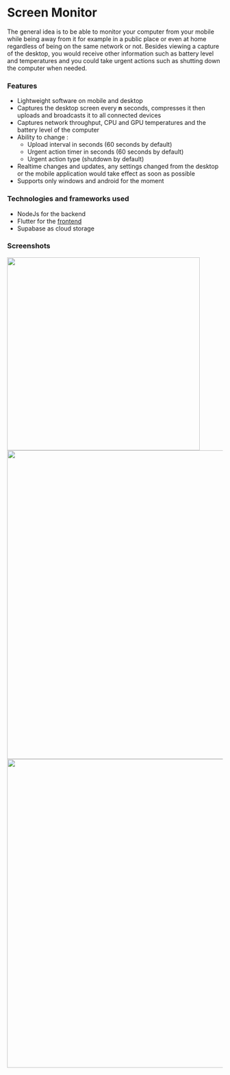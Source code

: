 # Screen Monitor
The general idea is to be able to monitor your computer from your mobile while being away from it for example in a public place or even at home regardless of being on the same network or not. Besides viewing a capture of the desktop, you would receive other information such as battery level and temperatures and you could take urgent actions such as shutting down the computer when needed.

### Features

- Lightweight software on mobile and desktop
- Captures the desktop screen every **n** seconds, compresses it then uploads and broadcasts it to all connected devices
- Captures network throughput, CPU and GPU temperatures and the battery level of the computer
- Ability to change :
	- Upload interval in seconds (60 seconds by default)
	- Urgent action timer in seconds (60 seconds by default)
	- Urgent action type (shutdown by default)
- Realtime changes and updates, any settings changed from the desktop or the mobile application would take effect as soon as possible
- Supports only windows and android for the moment

### Technologies and frameworks used
- NodeJs for the backend
- Flutter for the [frontend](https://github.com/HachichaRacem/screen_monitor)
- Supabase as cloud storage

### Screenshots
<img src="https://i.imgur.com/0JDWhjQ.jpeg" height="450">
<img src="https://i.imgur.com/kPXFfsc.png" width="720">
<img src="https://i.imgur.com/h4Tiptn.png" width="720">

